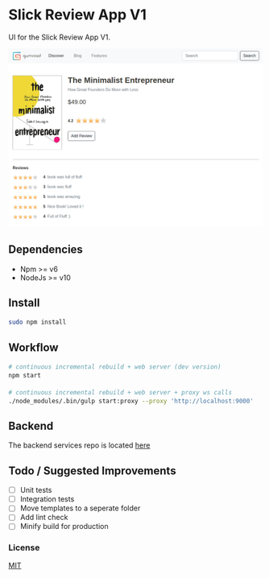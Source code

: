 # Slick Review App V1
UI for the Slick Review App V1.

![Demo](/assets/images/demo.png "Demo")
## Dependencies
* Npm >= v6
* NodeJs >= v10

## Install
```bash
sudo npm install
```
## Workflow
```bash
# continuous incremental rebuild + web server (dev version)
npm start

# continuous incremental rebuild + web server + proxy ws calls
./node_modules/.bin/gulp start:proxy --proxy 'http://localhost:9000'
```

## Backend
The backend services repo is located [here](https://github.com/anoopmd/slick-review-backend)

## Todo / Suggested Improvements
- [ ] Unit tests
- [ ] Integration tests
- [ ] Move templates to a seperate folder
- [ ] Add lint check
- [ ] Minify build for production

### License
[MIT](readme.md)
